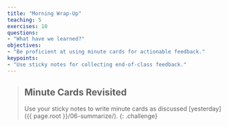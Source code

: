 ```yaml
---
title: "Morning Wrap-Up"
teaching: 5
exercises: 10
questions:
- "What have we learned?"
objectives:
- "Be proficient at using minute cards for actionable feedback."
keypoints:
- "Use sticky notes for collecting end-of-class feedback."
---
```


> ## Minute Cards Revisited
>
> Use your sticky notes to write minute cards
> as discussed [yesterday]({{ page.root }}/06-summarize/).
{: .challenge}
